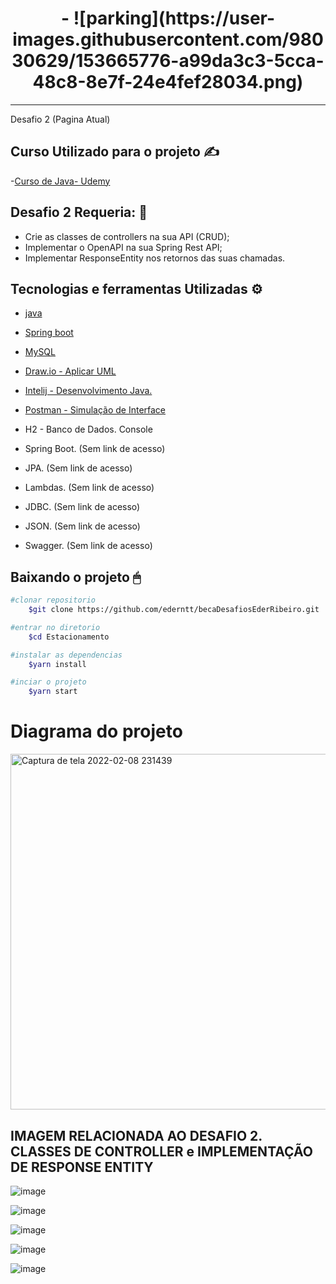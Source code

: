 

<h1 align= "center"> 
- ![parking](https://user-images.githubusercontent.com/98030629/153665776-a99da3c3-5cca-48c8-8e7f-24e4fef28034.png)
</h1> 

---

Desafio 2 (Pagina Atual)

## Curso Utilizado para o projeto ✍
-[Curso de Java- Udemy](https://nttdatalearn.udemy.com/course/fundamentos-de-programacao-com-java/learn/lecture/5740792#overview)


## Desafio 2 Requeria: 🤖
- Crie as classes de controllers na sua API (CRUD);
- Implementar o OpenAPI na sua Spring Rest API;
- Implementar ResponseEntity nos retornos das suas chamadas.


## Tecnologias e ferramentas Utilizadas ⚙
- [java](https://www.java.com/pt-BR/)
- [Spring boot](https://spring.io/projects/spring-boot)
- [MySQL](https://www.mysql.com/products/workbench/)
- [Draw.io - Aplicar UML](https://drawio.bbva.com/)
- [Intelij - Desenvolvimento Java.](https://www.jetbrains.com/pt-br/idea/) 
- [Postman - Simulação de Interface](https://www.postman.com/)

- H2 - Banco de Dados. Console
- Spring Boot. (Sem link de acesso)
- JPA. (Sem link de acesso)
- Lambdas. (Sem link de acesso)
- JDBC. (Sem link de acesso)
- JSON. (Sem link de acesso)
- Swagger. (Sem link de acesso)

## Baixando o projeto 🖱

```bash
#clonar repositorio
    $git clone https://github.com/ederntt/becaDesafiosEderRibeiro.git

#entrar no diretorio
    $cd Estacionamento

#instalar as dependencias
    $yarn install

#inciar o projeto
    $yarn start
```




# Diagrama do projeto
<img width="569" alt="Captura de tela 2022-02-08 231439" src="https://user-images.githubusercontent.com/98030629/153108995-a1dda8d0-227d-444d-959b-438a838ed661.png">


## IMAGEM RELACIONADA AO DESAFIO 2. CLASSES DE CONTROLLER e IMPLEMENTAÇÃO DE RESPONSE ENTITY


![image](https://user-images.githubusercontent.com/98030629/151431932-f99c8667-0041-4113-8241-370986f8b195.png)

![image](https://user-images.githubusercontent.com/98030629/151431989-d38e23b2-d0cf-4f49-be7d-2d432cc03f62.png)

![image](https://user-images.githubusercontent.com/98030629/151432197-075b909a-f0f7-48a3-a677-b7b6fe624179.png)

![image](https://user-images.githubusercontent.com/98030629/151432264-9c0650d1-5eac-4187-8f62-ec84fcc4078a.png)

![image](https://user-images.githubusercontent.com/98030629/151432357-4f7bf6a9-186c-423b-bdc5-dfd2296a50b4.png)
